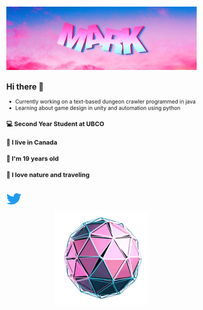 <p style="text-align: center;">
<img src = "mark.jpg">
</p>


## Hi there 👋
- Currently working on a text-based dungeon crawler programmed in java
- Learning about game design in unity and automation using python
### 💻 Second Year Student at UBCO 
### 🍁 I live in Canada 
### 📅 I'm 19 years old 
### 🌱 I love nature and traveling 
#




 <a href="https://twitter.com/ma404rk">
<img src = "twitter.png" alt="Cool gif" width="40" height="30">
 </a>
 </p>

<p style="text-align: center;">
<img src = "coolgif.gif" alt="Cool gif" width="250" height="250">
</p>


<!--
**M6rk/M6rk** is a ✨ _special_ ✨ repository because its `README.md` (this file) appears on your GitHub profile.

Here are some ideas to get you started:

- 🔭 I’m currently working on ...
- 🌱 I’m currently learning ...
- 👯 I’m looking to collaborate on ...
- 🤔 I’m looking for help with ...
- 💬 Ask me about ...
- 📫 How to reach me: ...
- 😄 Pronouns: ...
- ⚡ Fun fact: ...
<<<<<<< HEAD

<p style= "text-align: center;font-size:20px;">

</p>
=======
>>>>>>> 865f295d02ae1cf48dac9685ca81b74e68a48cc6
-->

